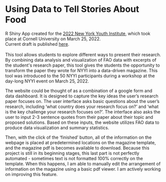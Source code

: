 # Using Data to Tell Stories About Food 
R Shiny App created for the [2022 New York Youth Institute](https://cals.cornell.edu/global-development/new-york-youth-institute), which took place at Cornell University on March 25, 2022. <br/>
Current draft is published [here](https://0bexj0-grace-campidilli.shinyapps.io/wfp_data_app/).  <br/><br/>
This tool allows students to explore different ways to present their research. By combining data analysis and visualization of FAO data with excerpts of the student's research paper, this tool gives the students the opportunity to transform the paper they wrote for NYYI into a data-driven magazine. This tool was introduced to the 50 NYYI participants during a workshop at the day-long NYYI event on March 25, 2022.

The website could be thought of as a combination of a google form and data dashboard. It is designed to capture the key ideas the user’s research paper focuses on. The user interface asks basic questions about the user’s research, including ‘what country does your research focus on?’ and ‘what is the key challenge your research focuses on?’. The interface also asks the user to input 2-3 sentence quotes from their paper about their topic and proposed solutions. Based on these inputs, the website utilizes FAO data to produce data visualization and summary statistics.

Then, with the click of the ‘finished’ button, all of the information on the webpage is placed at predetermined locations on the magazine template, and the magazine pdf is becomes available to download. Because this project is still in its beginning stages, this last part is not perfectly automated - sometimes text is not formatted 100% correctly on the template. When this happens, I am able to manually edit the arrangement of information on the magazine using a basic pdf viewer. I am actively working on improving this feature. 

